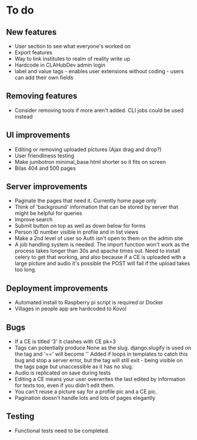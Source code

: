 # To do

## New features
- User section to see what everyone's worked on
- Export features
- Way to link institutes to realm of reality write up
- Hardcode in CLAHubDev admin login
- label and value tags - enables user extensions without coding - users can add their own fields

## Removing features
- Consider removing tools if more aren't added. CLI jobs could be used instead

## UI improvements
- Editing or removing uploaded pictures (Ajax drag and drop?)
- User friendliness testing
- Make jumbotron minimal_base.html shorter so it fits on screen
- Bilas 404 and 500 pages

## Server improvements
- Paginate the pages that need it. Currently home page only
- Think of 'background' information that can be stored by server that might be helpful for queries
- Improve search
- Submit button on top as well as down below for forms
- Person ID number visible in profile and in list views
- Make a 2nd level of user so Auth isn't open to them on the admin site
- A job handling system is needed. The import function won't work as the process takes longer than 30s and apache times
out. Need to install celery to get that working, and also because if a CE is uploaded with a large picture
and audio it's possible the POST will fail if the upload takes too long.

## Deployment improvements
- Automated install to Raspberry pi script is required or Docker
- Villages in people app are hardcoded to Kovol

## Bugs
- If a CE is titled '3' it clashes with CE pk=3
- Tags can potentially produce None as the slug. django.slugify is used on the tag and '==' will become ''
Added if loops in templates to catch this bug and stop a server error, but the tag will still exit - being
visible on the tags page but unaccessible as it has no slug.
- Audio is replicated on save during tests
- Editing a CE means your user overwrites the last edited by information for texts too,
even if you didn't edit them.
- You can't reuse a picture say for a profile pic and a CE pic.
- Pagination doesn't handle lots and lots of pages elegantly

## Testing
- Functional tests need to be completed.
